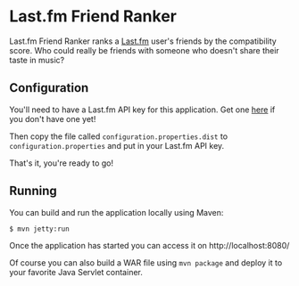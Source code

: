 Last.fm Friend Ranker
=====================

Last.fm Friend Ranker ranks a [Last.fm](http://www.last.fm/) user's friends by the compatibility score. Who could really
be friends with someone who doesn't share their taste in music?

Configuration
-------------

You'll need to have a Last.fm API key for this application. Get one [here](http://www.last.fm/api/account/create) if you
don't have one yet!

Then copy the file called `configuration.properties.dist` to `configuration.properties` and put in your Last.fm API key.

That's it, you're ready to go!

Running
-------

You can build and run the application locally using Maven:

```
$ mvn jetty:run
```

Once the application has started you can access it on http://localhost:8080/

Of course you can also build a WAR file using `mvn package` and deploy it to your favorite Java Servlet container.